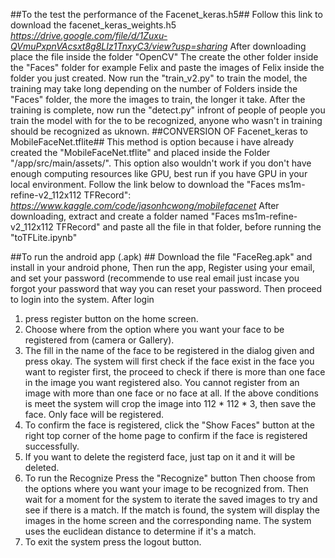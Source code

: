 ##To the test the performance of the Facenet_keras.h5##
Follow this link to download the facenet_keras_weights.h5 
*https://drive.google.com/file/d/1Zuxu-QVmuPxpnVAcsxt8g8LIz1TnxyC3/view?usp=sharing*
After downloading place the file inside the folder "OpenCV"
The create the other folder inside the "Faces" folder for example Felix and paste the images of Felix inside the folder you just created.
Now run the "train_v2.py" to train the model, the training may take long depending on the number of Folders inside the "Faces" folder, the more the images to train, the longer it take.
After the training is complete, now run the "detect.py" infront of people of people you train the model with for the to be recognized, anyone who wasn't in training should be recognized as uknown.
##CONVERSION OF Facenet_keras to MobileFaceNet.tflite##
This method is option because i have already created the "MobileFaceNet.tflite" and placed inside the Folder "/app/src/main/assets/".
This option also wouldn't work if you don't have enough computing resources like GPU, best run if you have GPU in your local environment.
Follow the link below to download the "Faces ms1m-refine-v2_112x112 TFRecord": 
*https://www.kaggle.com/code/jasonhcwong/mobilefacenet*
After downloading, extract and create a folder named "Faces ms1m-refine-v2_112x112 TFRecord" and paste all the file in that folder, before running the "toTFLite.ipynb"

##To run the android app (.apk) ##
Download the file "FaceReg.apk" and install in your android phone,
Then run the app,
Register using your email, and set your password (recommende to use real email just incase you forgot your password that way you can reset your password.
Then proceed to login into the system.
After login
1. press register button on the home screen.
2. Choose where from the option where you want your face to be registered from (camera or Gallery).
3. The fill in the name of the face to be registered in the dialog given and press okay.
   The system will first check if the face exist in the face you want to register first, the proceed to check if there is more than one face in the image you want registered also.
   You cannot register from an image with more than one face or no face at all.
   If the above conditions is meet the system will crop the image into 112 * 112 * 3, then save the face. Only face will be registered.
4. To confirm the face is registered, click the "Show Faces" button at the right top corner of the home page to confirm if the face is registered successfully.
5. If you want to delete the registerd face, just tap on it and it will be deleted.
5. To run the Recognize
      Press the "Recognize" button
      Then choose from the options where you want your image to be recognized from.
      Then wait for a moment for the system to iterate the saved images to try and see if there is a match.
      If the match is found, the system will display the images in the home screen and the corresponding name.
      The system uses the euclidean distance to determine if it's a match.
6. To exit the system press the logout button.
             
